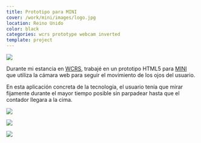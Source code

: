 ```yaml
---
title: Prototipo para MINI
cover: /work/mini/images/logo.jpg
location: Reino Unido
color: black
categories: wcrs prototype webcam inverted
template: project
---
```


![](/work/mini/images/1.png)

Durante mi estancia en [WCRS](http://www.wcrs.com), trabajé en un prototipo HTML5 para [MINI](https://www.mini.co.uk) que utiliza la cámara web para seguir el movimiento de los ojos del usuario.

En esta aplicación concreta de la tecnología, el usuario tenía que mirar fijamente durante el mayor tiempo posible sin parpadear hasta que el contador llegara a la cima.

![](/work/mini/images/2.jpg)

![](/work/mini/images/3.jpg)

![](/work/mini/images/mini-wcrs.jpg)
